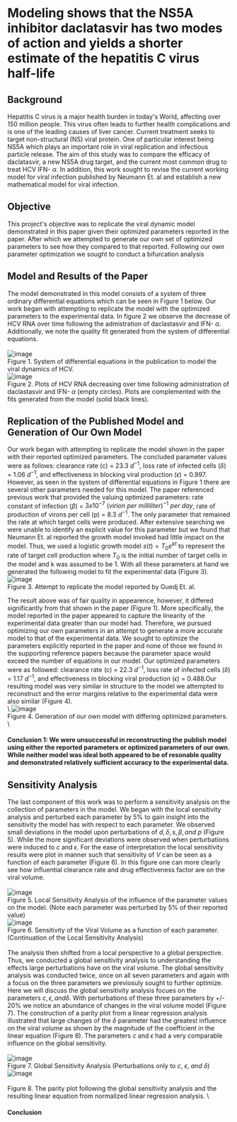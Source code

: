 # Modeling shows that the NS5A inhibitor daclatasvir has two modes of action and yields a shorter estimate of the hepatitis C virus half-life

## Background 
Hepatitis C virus is a major health burden in today's World, affecting over 150 million people. This virus often leads to further health complications and is one of the leading causes of liver cancer. Current treatment seeks to target non-structural (NS) viral protein. One of particular interest being NS5A which plays an important role in viral replication and infectious particle release. The aim of this study was to compare the efficacy of daclatasvir, a new NS5A drug target, and the current most common drug to treat HCV IFN- $\alpha$. In addition, this work sought to revise the current working model for viral infection published by Neumann Et. al and establish a new mathematical model for viral infection.   

## Objective 
This project's objective was to replicate the viral dynamic model demonstrated in this paper given their optimized parameters reported in the paper. After which we attempted to generate our own set of optimized parameters to see how they compared to that reported. Following our own parameter optimization we sought to conduct a bifurcation analysis 
## Model and Results of the Paper 
The model demonstrated in this model consists of a system of three ordinary differential equations which can be seen in Figure 1 below. Our work began with attempting to replicate the model with the optimized parameters to the experimental data. In figure 2 we observe the decrease of HCV RNA over time following the admistration of daclastasvir and IFN- $\alpha$. Additionally, we note the quality fit generated from the system of differential equations.  
\
![image](https://github.com/cag325/Project-2/assets/144633699/14287549-125c-4d9f-8342-52bec6f66e21)
\
Figure 1. System of differential equations in the publication to model the viral dynamics of HCV.
\
![image](https://github.com/cag325/Project-2/assets/144633699/7a23e423-3763-4382-bcee-9c4c69f175fe)
\
Figure 2. Plots of HCV RNA decreasing over time following administration of daclastasvir and IFN- $\alpha$ (empty circles). Plots are complemented with the fits generated from the model (solid black lines).

## Replication of the Published Model and Generation of Our Own Model  
Our work began with attempting to replicate the model shown in the paper with their reported optimized parameters. The concluded parameter values were as follows: clearance rate (c) = 23.3 $d^{-1}$, loss rate of infected cells ($\delta$) = 1.06 $d^{-1}$, and effectiveness in blocking viral production ($\epsilon$) = 0.997. However, as seen in the system of differential equations in Figure 1 there are several other parameters needed for this model. The paper referenced previous work that provided the valuing optimized parameters: rate constant of infection ($\beta$) = $3 x 10^{-7}$ $(virion \ per \ milliliter)^{-1} \ per \ day$, rate of production of virons per cell (p) = 8.3 $d^{-1}$. The only parameter that remained the rate at which target cells were produced. After extensive searching we were unable to identify an explicit value for this parameter but we found that Neumann Et. al reported the growth model invoked had little impact on the model. Thus, we used a logistic growth model $s(t) = T_0e^{kt}$ to represent the rate of target cell production where $T_0$ is the initial number of target cells in the model and k was assumed to be 1. With all these parameters at hand we generated the following model to fit the experimental data (Figure 3). 
\
![image](https://github.com/cag325/Project-2/assets/144633699/d4b28c43-fed1-4c92-a130-5f158a538199)
\
Figure 3. Attempt to replicate the model reported by Guedj Et. al. 


The result above was of fair quality in appearence, however, it differed significantly from that shown in the paper (Figure 1). More specifically, the model reported in the paper appeared to capture the linearity of the experimental data greater than our model had. Therefore, we pursued optimizing our own parameters in an attempt to generate a more accurate model to that of the experimental data. We sought to optimize the parameters explicitly reported in the paper and none of those we found in the supporting reference papers because the parameter space would exceed the number of equations in our model. Our optimized parameters were as followed: clearance rate (c) = 22.3 $d^{-1}$, loss rate of infected cells ($\delta$) = 1.17 $d^{-1}$, and effectiveness in blocking viral production ($\epsilon$) = 0.488.Our resulting model was very similar in structure to the model we attempted to reconstruct and the error margins relative to the experimental data were also similar (Figure 4).   
\ 
![image](https://github.com/cag325/Project-2/assets/144633699/6410bdcf-79f3-4bbc-a5c5-23fb5604abc5)
\
Figure 4. Generation of our own model with differing optimized parameters.
\
#### Conclusion 1: We were unsuccessful in reconstructing the publish model using either the reported parameters or optimized parameters of our own. While neither model was ideal both appeared to be of resonable quality and demonstrated relatively sufficient accuracy to the experimental data. 


## Sensitivity Analysis
The last component of this work was to perform a sensitivity analysis on the collection of parameters in the model. We began with the local sensitivity analysis and perturbed each parameter by 5% to gain insight into the sensitivity the model has with respect to each parameter. We observed small deviations in the model upon perturbations of $d, \delta, s, \beta, and \ p$ (Figure 5). While the more significant deviations were observed when perturbations were induced to $c$ and $\epsilon$. For the ease of interpretation the local sensitivity results were plot in manner such that sensitivity of $V$ can be seen as a function of each parameter (Figure 6). In this figure one can more clearly see how influential clearance rate and drug effectiveness factor are on the viral volume.   
\
![image](https://github.com/cag325/Project-2/assets/144633699/43a337d8-ce85-4395-8ac5-57536f0ddd35)
\
Figure 5. Local Sensitivity Analysis of the influence of the parameter values on the model. (Note each parameter was perturbed by 5% of their reported value)
\
![image](https://github.com/cag325/Project-2/assets/144633699/d003d161-12b9-4ff9-a423-40c662fb30bc)
\
Figure 6. Sensitivity of the Viral Volume as a function of each parameter. (Continuation of the Local Sensitivity Analysis)
\
\
The analysis then shifted from a local perspective to a global perspective. Thus, we conducted a global sensitivity analysis to understanding the effects large perturbations have on the viral volume. The global sensitivity analysis was conducted twice, once on all seven parameters and again with a focus on the three parameters we previosuly sought to further optimize. Here we will discuss the global sensitivity analysis focues on the parameters $c, \epsilon, and \delta$. With perturbations of these three parameters by +/- 20% we notice an abundance of changes in the viral volume model (Figure 7). The construction of a parity plot from a linear regression analysis illustrated that large changes of the $\delta$ parameter had the greatest influence on the viral volume as shown by the magnitude of the coefficient in the linear equation (Figure 8). The parameters $c$ and $\epsilon$ had a very comparable influence on the global sensitivity.  
\
![image](https://github.com/cag325/Project-2/assets/144633699/f4c049e9-1746-439d-9095-8dedd00700ca)
\
Figure 7. Global Sensitivity Analysis (Perturbations only to $c, \ \epsilon, \ and \ \delta$)
\
![image](https://github.com/cag325/Project-2/assets/144633699/0f5cd3a0-2068-48e6-9902-dcbab3991de1)
\
\
Figure 8. The parity plot following the global sensitivity analysis and the resulting linear equation from normalized linear regression analysis.
\
#### Conclusion






